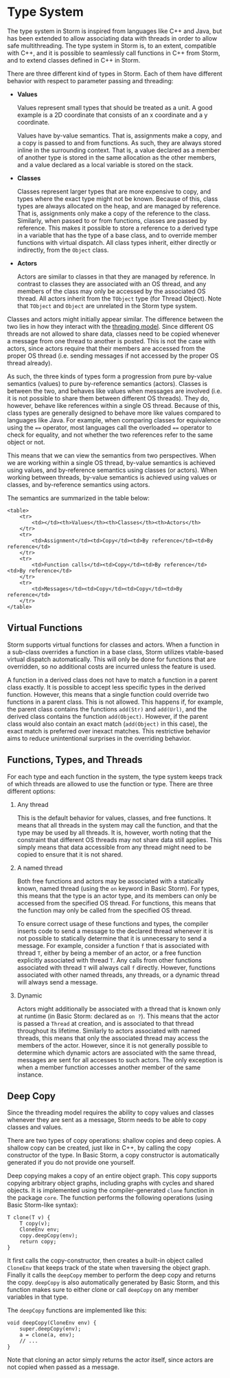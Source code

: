 Type System
===========

The type system in Storm is inspired from languages like C++ and Java, but has been extended to
allow associating data with threads in order to allow safe multithreading. The type system in Storm
is, to an extent, compatible with C++, and it is possible to seamlessly call functions in C++ from
Storm, and to extend classes defined in C++ in Storm.

There are three different kind of types in Storm. Each of them have different behavior with respect
to parameter passing and threading:

- **Values**

  Values represent small types that should be treated as a unit. A good example is a 2D coordinate
  that consists of an x coordinate and a y coordinate.

  Values have by-value semantics. That is, assignments make a copy, and a copy is passed to and from
  functions. As such, they are always stored inline in the surrounding context. That is, a value
  declared as a member of another type is stored in the same allocation as the other members, and a
  value declared as a local variable is stored on the stack.

- **Classes**

  Classes represent larger types that are more expensive to copy, and types where the exact type
  might not be known. Because of this, class types are always allocated on the heap, and are managed
  by reference. That is, assignments only make a copy of the reference to the class. Similarly, when
  passed to or from functions, classes are passed by reference. This makes it possible to store a
  reference to a derived type in a variable that has the type of a base class, and to override
  member functions with virtual dispatch. All class types inherit, either directly or indirectly,
  from the `Object` class.

- **Actors**

  Actors are similar to classes in that they are managed by reference. In contrast to classes they
  are associated with an OS thread, and any members of the class may only be accessed by the
  associated OS thread. All actors inherit from the `TObject` type (for Thread Object). Note that
  `TObject` and `Object` are unrelated in the Storm type system.


Classes and actors might initially appear similar. The difference between the two lies in how they
interact with the [threading model](md:Threading_Model). Since different OS threads are not
allowed to share data, classes need to be copied whenever a message from one thread to another is
posted. This is not the case with actors, since actors require that their members are accessed from
the proper OS thread (i.e. sending messages if not accessed by the proper OS thread already).

As such, the three kinds of types form a progression from pure by-value semantics (values) to pure
by-reference semantics (actors). Classes is between the two, and behaves like values when messages
are involved (i.e. it is not possible to share them between different OS threads). They do, however,
behave like references within a single OS thread. Because of this, class types are generally
designed to behave more like values compared to languages like Java. For example, when comparing
classes for equivalence using the `==` operator, most languages call the overloaded `==` operator to
check for equality, and not whether the two references refer to the same object or not.

This means that we can view the semantics from two perspectives. When we are working within a single
OS thread, by-value semantics is achieved using values, and by-reference semantics using classes (or
actors). When working between threads, by-value semantics is achieved using values or classes, and
by-reference semantics using actors.

The semantics are summarized in the table below:

```inlinehtml
<table>
    <tr>
        <td></td><th>Values</th><th>Classes</th><th>Actors</th>
    </tr>
    <tr>
        <td>Assignment</td><td>Copy</td><td>By reference</td><td>By reference</td>
    </tr>
    <tr>
        <td>Function calls</td><td>Copy</td><td>By reference</td><td>By reference</td>
    </tr>
    <tr>
        <td>Messages</td><td>Copy</td><td>Copy</td><td>By reference</td>
    </tr>
</table>
```


Virtual Functions
------------------

Storm supports virtual functions for classes and actors. When a function in a sub-class overrides a
function in a base class, Storm utilizes vtable-based virtual dispatch automatically. This will only
be done for functions that are overridden, so no additional costs are incurred unless the feature is
used.

A function in a derived class does not have to match a function in a parent class exactly. It is
possible to accept less specific types in the derived function. However, this means that a single
function could override two functions in a parent class. This is not allowed. This happens if, for
example, the parent class contains the functions `add(Str)` and `add(Url)`, and the derived class
contains the function `add(Object)`. However, if the parent class would also contain an exact match
(`add(Object)` in this case), the exact match is preferred over inexact matches. This restrictive
behavior aims to reduce unintentional surprises in the overriding behavior.


Functions, Types, and Threads
-----------------------------

For each type and each function in the system, the type system keeps track of which threads are
allowed to use the function or type. There are three different options:

1. Any thread

   This is the default behavior for values, classes, and free functions. It means that all threads
   in the system may call the function, and that the type may be used by all threads. It is,
   however, worth noting that the constraint that different OS threads may not share data still
   applies. This simply means that data accessible from any thread might need to be copied to ensure
   that it is not shared.

2. A named thread

   Both free functions and actors may be associated with a statically known, named thread (using the
   `on` keyword in Basic Storm). For types, this means that the type is an actor type, and its
   members can only be accessed from the specified OS thread. For functions, this means that the
   function may only be called from the specified OS thread.

   To ensure correct usage of these functions and types, the compiler inserts code to send a message
   to the declared thread whenever it is not possible to statically determine that it is unnecessary
   to send a message. For example, consider a function `f` that is associated with thread `T`,
   either by being a member of an actor, or a free function explicitly associated with thread `T`.
   Any calls from other functions associated with thread `T` will always call `f` directly. However,
   functions associated with other named threads, any threads, or a dynamic thread will always send
   a message.

3. Dynamic

   Actors might additionally be associated with a thread that is known only at runtime (in Basic
   Storm: declared as `on ?`). This means that the actor is passed a `Thread` at creation, and is
   associated to that thread throughout its lifetime. Similarly to actors associated with named
   threads, this means that only the associated thread may access the members of the actor. However,
   since it is not generally possible to determine which dynamic actors are associated with the same
   thread, messages are sent for all accesses to such actors. The only exception is when a member
   function accesses another member of the same instance.



Deep Copy
---------

Since the threading model requires the ability to copy values and classes whenever they are sent as
a message, Storm needs to be able to copy classes and values.

There are two types of copy operations: shallow copies and deep copies. A shallow copy can be
created, just like in C++, by calling the copy constructor of the type. In Basic Storm, a copy
constructor is automatically generated if you do not provide one yourself.

Deep copying makes a copy of an entire object graph. This copy supports copying arbitrary object
graphs, including graphs with cycles and shared objects. It is implemented using the
compiler-generated `clone` function in the package `core`. The function performs the following
operations (using Basic Storm-like syntax):

```bs
T clone(T v) {
    T copy(v);
    CloneEnv env;
    copy.deepCopy(env);
    return copy;
}
```

It first calls the copy-constructor, then creates a built-in object called `CloneEnv` that keeps
track of the state when traversing the object graph. Finally it calls the `deepCopy` member to
perform the deep copy and returns the copy. `deepCopy` is also automatically generated by Basic
Storm, and this function makes sure to either clone or call `deepCopy` on any member variables in
that type.

The `deepCopy` functions are implemented like this:
```bs
void deepCopy(CloneEnv env) {
    super.deepCopy(env);
    a = clone(a, env);
    // ...
}
```

Note that cloning an actor simply returns the actor itself, since actors are not copied when passed
as a message.

